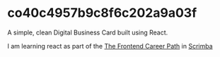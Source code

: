 # co40c4957b9c8f6c202a9a03f

A simple, clean Digital Business Card built using React. 

I am learning react as part of the [The Frontend Career Path](https://scrimba.com/learn/frontend) in [Scrimba](https://scrimba.com/allcourses)

